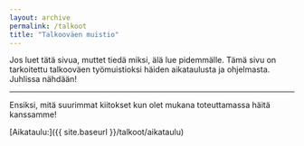 ```yaml
---
layout: archive
permalink: /talkoot
title: "Talkooväen muistio"
---
```


Jos luet tätä sivua, muttet tiedä miksi, älä lue pidemmälle. Tämä sivu on tarkoitettu talkooväen työmuistioksi häiden aikataulusta ja ohjelmasta. Juhlissa nähdään!
<hr>

Ensiksi, mitä suurimmat kiitokset kun olet mukana toteuttamassa häitä kanssamme!

[Aikataulu:]({{ site.baseurl }}/talkoot/aikataulu)
